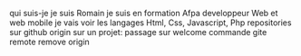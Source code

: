 qui suis-je
je suis Romain
je suis en formation Afpa developpeur Web et web mobile
je vais voir les langages Html, Css, Javascript, Php
repositories sur github origin sur un projet:
passage sur welcome
commande gite remote remove origin
